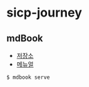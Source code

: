 # sicp-journey

## mdBook

- [저장소](https://github.com/rust-lang/mdBook)
- [메뉴얼](https://rust-lang.github.io/mdBook/)

``` zsh
$ mdbook serve
```